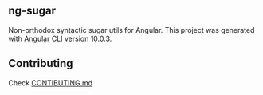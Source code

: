 ## ng-sugar
Non-orthodox syntactic sugar utils for Angular.
This project was generated with [Angular CLI](https://github.com/angular/angular-cli) version 10.0.3.

## Contributing

Check [CONTIBUTING.md](CONTRIBUTING.md)
